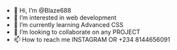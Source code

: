 - 👋 Hi, I’m @Blaze688
- 👀 I’m interested in web development 
- 🌱 I’m currently learning Advanced CSS
- 💞️ I’m looking to collaborate on any PROJECT 
- 📫 How to reach me INSTAGRAM OR +234 8144656091

<!---
Blaze688/Blaze688 is a ✨ special ✨ repository because its `README.md` (this file) appears on your GitHub profile.
You can click the Preview link to take a look at your changes.
--->
